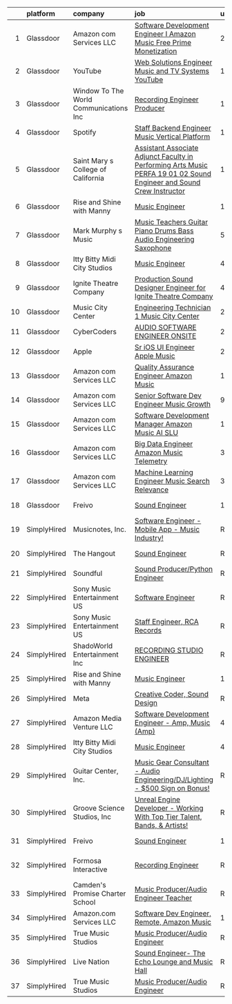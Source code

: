 

|    | platform    | company                                 | job                                                                                                                                                                                                                                                                                                                                                                                                                                                                                                                                                                                                                                                                                                                                                                                                                                                                                                                                                                                                                                                                                                                                                                                                                                                                                                                                                                                     | update_time   | location                 |
|---:|:------------|:----------------------------------------|:----------------------------------------------------------------------------------------------------------------------------------------------------------------------------------------------------------------------------------------------------------------------------------------------------------------------------------------------------------------------------------------------------------------------------------------------------------------------------------------------------------------------------------------------------------------------------------------------------------------------------------------------------------------------------------------------------------------------------------------------------------------------------------------------------------------------------------------------------------------------------------------------------------------------------------------------------------------------------------------------------------------------------------------------------------------------------------------------------------------------------------------------------------------------------------------------------------------------------------------------------------------------------------------------------------------------------------------------------------------------------------------|:--------------|:-------------------------|
|  1 | Glassdoor   | Amazon com Services LLC                 | [Software Development Engineer I  Amazon Music Free   Prime Monetization](https://www.glassdoor.com/partner/jobListing.htm?pos=109&ao=1136043&s=58&guid=00000182342a7920b1574abe54d31e0f&src=GD_JOB_AD&t=SR&vt=w&cs=1_2c888934&cb=1658732575262&jobListingId=1008023508726&jrtk=3-0-1g8q2kuaak6ft801-1g8q2kuaq209i000-160114cbca1f2e75-)                                                                                                                                                                                                                                                                                                                                                                                                                                                                                                                                                                                                                                                                                                                                                                                                                                                                                                                                                                                                                                                | 2d            | San Francisco, CA        |
|  2 | Glassdoor   | YouTube                                 | [Web Solutions Engineer  Music and TV Systems  YouTube](https://www.glassdoor.com/partner/jobListing.htm?pos=110&ao=1136043&s=58&guid=00000182342a7920b1574abe54d31e0f&src=GD_JOB_AD&t=SR&vt=w&cs=1_85cc0d22&cb=1658732575262&jobListingId=1007998096861&jrtk=3-0-1g8q2kuaak6ft801-1g8q2kuaq209i000-d5845c0fb7c9ed59-)                                                                                                                                                                                                                                                                                                                                                                                                                                                                                                                                                                                                                                                                                                                                                                                                                                                                                                                                                                                                                                                                  | 13d           | New York, NY             |
|  3 | Glassdoor   | Window To The World Communications  Inc | [Recording Engineer Producer](https://www.glassdoor.com/partner/jobListing.htm?pos=104&ao=1136043&s=58&guid=00000182342a7920b1574abe54d31e0f&src=GD_JOB_AD&t=SR&vt=w&cs=1_123ca315&cb=1658732575261&jobListingId=1007997873638&jrtk=3-0-1g8q2kuaak6ft801-1g8q2kuaq209i000-a3dc1a1154d3f9cb-)                                                                                                                                                                                                                                                                                                                                                                                                                                                                                                                                                                                                                                                                                                                                                                                                                                                                                                                                                                                                                                                                                            | 13d           | Chicago, IL              |
|  4 | Glassdoor   | Spotify                                 | [Staff Backend Engineer  Music Vertical Platform](https://www.glassdoor.com/partner/jobListing.htm?pos=114&ao=1136043&s=58&guid=00000182342a7920b1574abe54d31e0f&src=GD_JOB_AD&t=SR&vt=w&cs=1_0a22f336&cb=1658732575262&jobListingId=1008003640301&jrtk=3-0-1g8q2kuaak6ft801-1g8q2kuaq209i000-06e951c00ee5ecfc-)                                                                                                                                                                                                                                                                                                                                                                                                                                                                                                                                                                                                                                                                                                                                                                                                                                                                                                                                                                                                                                                                        | 11d           | New York, NY             |
|  5 | Glassdoor   | Saint Mary s College of California      | [Assistant Associate Adjunct Faculty in Performing Arts  Music  PERFA 19 01 02  Sound Engineer and Sound Crew Instructor](https://www.glassdoor.com/partner/jobListing.htm?pos=115&ao=1136043&s=58&guid=00000182342a7920b1574abe54d31e0f&src=GD_JOB_AD&t=SR&vt=w&cs=1_939df02b&cb=1658732575262&jobListingId=1008000807189&jrtk=3-0-1g8q2kuaak6ft801-1g8q2kuaq209i000-8300eac0aae2c22e-)                                                                                                                                                                                                                                                                                                                                                                                                                                                                                                                                                                                                                                                                                                                                                                                                                                                                                                                                                                                                | 12d           | Moraga, CA               |
|  6 | Glassdoor   | Rise and Shine with Manny               | [Music Engineer](https://www.glassdoor.com/partner/jobListing.htm?pos=101&ao=1110586&s=58&guid=00000182342a7920b1574abe54d31e0f&src=GD_JOB_AD&t=SR&vt=w&ea=1&cs=1_658abbd7&cb=1658732575261&jobListingId=1008024935557&cpc=39A4E8CE329AB187&jrtk=3-0-1g8q2kuaak6ft801-1g8q2kuaq209i000-7969abbaad5e119b--6NYlbfkN0DwDTMwIWFvcqyhDOox7GpvKG7FakCybxOqgTfDNvNVVkhd9bTlCJJG1E5Ki6DCdwhLwwcZl8mEaEVhZB8IUTE7ft3ao0eFkxgS-yyYpd-xfzcW2OjlKoLbwjKx3I4ChDVC0mrbdnDi23Zfhfdy34WdSaoJPmMvGWhiEn9r7JjVPkQv5WjuCKTh78W5KBrwGiwCIjYH7TB9i1DEglcYTRuhEKX7W76rB8s--YR9bUC5ZDkyr23gincroYDoC3q842T11At_yUpzl9QJuUr6zmxpwnbVovBc_R4Yv0smIWvibQsFwc7Dj3oolCsO7487g-tekQwlvFWXB-Bx_AIWpIyk3v3z0-cdiPaFY4LMCnEMJ-uj3dCX-OCeyTgEzaIWXW0y4iNTFXV_pEu_3Apb13Zz5F3uz9OAdLOZKvnAUqejcrHg7qe44kRV4NFemDKbjgreJD1IKHT4ieFjS0DyVLWD5STsmxlU_VM9F6HscxDPy3YcRyFgdr3YibWaCWjyZ3f3AxxO1oCDKQ%3D%3D)                                                                                                                                                                                                                                                                                                                                                                                                                                                                                                                   | 1d            | McAllen, TX              |
|  7 | Glassdoor   | Mark Murphy s Music                     | [Music Teachers  Guitar Piano Drums Bass Audio Engineering Saxophone](https://www.glassdoor.com/partner/jobListing.htm?pos=116&ao=1136043&s=58&guid=00000182342a7920b1574abe54d31e0f&src=GD_JOB_AD&t=SR&vt=w&ea=1&cs=1_4b3f9987&cb=1658732575262&jobListingId=1008014213825&jrtk=3-0-1g8q2kuaak6ft801-1g8q2kuaq209i000-ced0c30461d2bcc5-)                                                                                                                                                                                                                                                                                                                                                                                                                                                                                                                                                                                                                                                                                                                                                                                                                                                                                                                                                                                                                                               | 5d            | South Orange, NJ         |
|  8 | Glassdoor   | Itty Bitty Midi City Studios            | [Music Engineer](https://www.glassdoor.com/partner/jobListing.htm?pos=107&ao=1136043&s=58&guid=00000182342a7920b1574abe54d31e0f&src=GD_JOB_AD&t=SR&vt=w&ea=1&cs=1_5b6bba12&cb=1658732575261&jobListingId=1008018272184&jrtk=3-0-1g8q2kuaak6ft801-1g8q2kuaq209i000-1e408e6168bff345-)                                                                                                                                                                                                                                                                                                                                                                                                                                                                                                                                                                                                                                                                                                                                                                                                                                                                                                                                                                                                                                                                                                    | 4d            | Riverton, NJ             |
|  9 | Glassdoor   | Ignite Theatre Company                  | [Production Sound Designer   Engineer for Ignite Theatre Company](https://www.glassdoor.com/partner/jobListing.htm?pos=112&ao=1136043&s=58&guid=00000182342a7920b1574abe54d31e0f&src=GD_JOB_AD&t=SR&vt=w&ea=1&cs=1_abf4af75&cb=1658732575262&jobListingId=1008018312130&jrtk=3-0-1g8q2kuaak6ft801-1g8q2kuaq209i000-21ee75caf62bbc12-)                                                                                                                                                                                                                                                                                                                                                                                                                                                                                                                                                                                                                                                                                                                                                                                                                                                                                                                                                                                                                                                   | 4d            | Saint Louis, MO          |
| 10 | Glassdoor   | Music City Center                       | [Engineering Technician 1   Music City Center](https://www.glassdoor.com/partner/jobListing.htm?pos=118&ao=1136043&s=58&guid=00000182342a7920b1574abe54d31e0f&src=GD_JOB_AD&t=SR&vt=w&ea=1&cs=1_088feb6b&cb=1658732575263&jobListingId=1008022851673&jrtk=3-0-1g8q2kuaak6ft801-1g8q2kuaq209i000-dcc32c9c184252c1-)                                                                                                                                                                                                                                                                                                                                                                                                                                                                                                                                                                                                                                                                                                                                                                                                                                                                                                                                                                                                                                                                      | 2d            | Nashville, TN            |
| 11 | Glassdoor   | CyberCoders                             | [AUDIO SOFTWARE ENGINEER   ONSITE](https://www.glassdoor.com/partner/jobListing.htm?pos=103&ao=1110586&s=58&guid=00000182342a7920b1574abe54d31e0f&src=GD_JOB_AD&t=SR&vt=w&ea=1&cs=1_a0fa6920&cb=1658732575261&jobListingId=1008025415201&cpc=2CAED5C921A5F994&jrtk=3-0-1g8q2kuaak6ft801-1g8q2kuaq209i000-3bd16286be0991e9--6NYlbfkN0CpFJQzrgRR8WqXWK1qKKEqALWJw739KlKqr2H-MSI4eoBlI4EFrmor2FYZMP3muM1jAE7yYqBMhYdFXvXCy_BVIV-ojIczkDvGmxEd1bzLkaCTOwAcx95WftiXyUBtt9ZJ7NIXQRdj_sJwyWhgzrQ5fMfDCSyCSmRcSixAN4OjYZ6Jfr7jwL1RcOhC3ZAF3Tqvx_6NPpwGwtehXg4puhuFlE0l-kSdnijjUiJVnkcYdK69f4idmdVsO3eIngEcTL9H-WeHMP4EaQtvRSRF1lMQhXNDQG7IFV1_lwXw0MicXiTHtY3Dg_yVjZ1JG4VRe2ahPb_sMi9G6B38RSyyXQdxEhV-8hX6eow2PbsjbOhPa1SQJM2b7ZN4zRLL6yKa0EgPapc49saWcw7eX0T8mMFZDDhxzjIULQ_e2_PM-exB88eFGxTkRlSuayTA4vwDaKfFQV7hCAmUREdkXySB8bgMsgRBP549FYXc5Kv7LvRBHUK84ZtgO9qC8cgwuoSRk9qXCZKhaJd7h2a9Px6SIN_VPvCzLZj4h_s0n-TffGSwl09vs404ZBxmd2UV9j2riVnlRBt3hrquYMC-b9D-qA0CJ6gU9_X-pEtqActsG8h3-jLhwbqb88LZwDHOPq_iFbuL6_QgTCNpKhkux3U8IPYcuCnRB17nqyI5dWHsQ5qfdzLErIKVhXNsDqWt7lIKZT7hiQECYTznZeudVsqm1eKOqVeFpDBb9VqtZMSQx-b0mrjg1Q0uoh-5DxAomhpRLrNYQ_AubMrOupNERjpbGCyZpAWGDQDcanL0FbhB8a8CuxBydOvbdzQQHya5-Tg5nzVZBlqTFV_nO2CzuqTrojyLujfN-6eWu-Sg9DFr80X7yiP4Ktew140h2qK1Zk_C7ompNj1G4J-p61yD_16XtYnU0NnO6sHmNadpQmPtL2PKJak8BAXmIRMVJS7-9x0_Sc1AW6YJPI4fvqty4z3wqNRASfFXnYkL-hygY7XXc3sP3A%3D%3D) | 24h           | San Jose, CA             |
| 12 | Glassdoor   | Apple                                   | [Sr  iOS UI Engineer Apple Music](https://www.glassdoor.com/partner/jobListing.htm?pos=102&ao=1110586&s=58&guid=00000182342a7920b1574abe54d31e0f&src=GD_JOB_AD&t=SR&vt=w&cs=1_c8d02f28&cb=1658732575260&jobListingId=1008022113414&cpc=6FC5BA77C9A4CD78&jrtk=3-0-1g8q2kuaak6ft801-1g8q2kuaq209i000-099baf42b9eafa47--6NYlbfkN0BvKrLyj5gPmtZO9T8euul8TCxuuKNOtzRJOomxnwSEodTz2Bc-sPZl1dBMH13w-jPKZvEUSfhpindl44lJg9ANBz-lVJwvEOHC-mTwCkUqsaqe0LusnXov8PBUNNnsgt2AX2Ly9neLRrQzLQRZz9vOhotSOMC_Zw1R27wVVFBpfio_NqT2ElyKlUT5FwsVIuyykgM3tlIdCTMMIYSLHp6vvTiQrjcZu6B0oAxMWdp_OIfGRoPMW7k6Pry748sy2V0j7V7t7Jx4VcnjTV6B4hKX0ZI0n5OOtrS9k_Wdcm50Ri2zHzingybThSL9aeJCxD0C-2D9YuKuOP3Wy3DIMMlSwLDkbsX7lUOdAyE90KoND6Dd3Vyd3g7Jn7SY86IiWLVidceRlFobPW7UWg0V6KOyChYYyiQWbPIVJ8kwd0uPxGKjZ52CR3f_PCYO62XdWmDPoc1ZBzYMA_a1jEucx01rzEyu0j-sxs8tzXmfZWCZZqBvAM_ntGCrmRB-Nx8rqnXPjfyD9fYep6tqwirYdPttY6LYOuQcneZPBvDeY6nv-m7mONROQNk7O8LKbGfXK1l3hrRZsaGZmHhukrAgjxDkkjgQDsGO1MiJE2k3tXU2GyE2wojefVBGhwImwDngSm4WB2wRdKX2HteMQMztJyBEZaFYeZSIpmqK9T4FTP2xQdbZV7rDiWhmvj-G_4A-oF-lVHzCscVFrUABm_NV91YaildAMPfSpozJcmwq0jrNxwb-_QvpiWeiZ0ZC3T0KPYJS9apdbmZwOcsUOx0L1kI8Rl8Y9N825d0nXhYbtDscn1k0mcCU3P-LasXmAoa20jpnHyeCkddtEhJEwPDCEvNguQTzx5LEbKR8tZJcct177nAYd3iHVLnJ8MKhA5hntqNeoeN8GTMZsYzCpIWiRji47v7ZGl8ncZjKuRsgNEDc6lTlTbeFlCGMEy0dRwaeGnrGMtD03WG3tn6shA2qU-VI)                                   | 2d            | Seattle, WA              |
| 13 | Glassdoor   | Amazon com Services LLC                 | [Quality Assurance Engineer   Amazon Music](https://www.glassdoor.com/partner/jobListing.htm?pos=111&ao=1136043&s=58&guid=00000182342a7920b1574abe54d31e0f&src=GD_JOB_AD&t=SR&vt=w&cs=1_a1319f2e&cb=1658732575262&jobListingId=1008004595485&jrtk=3-0-1g8q2kuaak6ft801-1g8q2kuaq209i000-4975e8e3d7a0a894-)                                                                                                                                                                                                                                                                                                                                                                                                                                                                                                                                                                                                                                                                                                                                                                                                                                                                                                                                                                                                                                                                              | 10d           | Atlanta, GA              |
| 14 | Glassdoor   | Amazon com Services LLC                 | [Senior Software Dev Engineer  Music Growth](https://www.glassdoor.com/partner/jobListing.htm?pos=113&ao=1136043&s=58&guid=00000182342a7920b1574abe54d31e0f&src=GD_JOB_AD&t=SR&vt=w&cs=1_452969fa&cb=1658732575262&jobListingId=1008007305039&jrtk=3-0-1g8q2kuaak6ft801-1g8q2kuaq209i000-fd068f3dd44e8268-)                                                                                                                                                                                                                                                                                                                                                                                                                                                                                                                                                                                                                                                                                                                                                                                                                                                                                                                                                                                                                                                                             | 9d            | Seattle, WA              |
| 15 | Glassdoor   | Amazon com Services LLC                 | [Software Development Manager  Amazon Music AI SLU](https://www.glassdoor.com/partner/jobListing.htm?pos=117&ao=1136043&s=58&guid=00000182342a7920b1574abe54d31e0f&src=GD_JOB_AD&t=SR&vt=w&cs=1_b7c76557&cb=1658732575262&jobListingId=1007999296911&jrtk=3-0-1g8q2kuaak6ft801-1g8q2kuaq209i000-ab803b74912b96ca-)                                                                                                                                                                                                                                                                                                                                                                                                                                                                                                                                                                                                                                                                                                                                                                                                                                                                                                                                                                                                                                                                      | 12d           | Seattle, WA              |
| 16 | Glassdoor   | Amazon com Services LLC                 | [Big Data Engineer  Amazon Music  Telemetry](https://www.glassdoor.com/partner/jobListing.htm?pos=108&ao=1136043&s=58&guid=00000182342a7920b1574abe54d31e0f&src=GD_JOB_AD&t=SR&vt=w&cs=1_f8e4cebf&cb=1658732575262&jobListingId=1008019328443&jrtk=3-0-1g8q2kuaak6ft801-1g8q2kuaq209i000-760a9e5f3f3a1036-)                                                                                                                                                                                                                                                                                                                                                                                                                                                                                                                                                                                                                                                                                                                                                                                                                                                                                                                                                                                                                                                                             | 3d            | San Francisco, CA        |
| 17 | Glassdoor   | Amazon com Services LLC                 | [Machine Learning Engineer  Music  Search Relevance](https://www.glassdoor.com/partner/jobListing.htm?pos=106&ao=1136043&s=58&guid=00000182342a7920b1574abe54d31e0f&src=GD_JOB_AD&t=SR&vt=w&cs=1_13a35e9c&cb=1658732575261&jobListingId=1008019330618&jrtk=3-0-1g8q2kuaak6ft801-1g8q2kuaq209i000-a730bb850a869808-)                                                                                                                                                                                                                                                                                                                                                                                                                                                                                                                                                                                                                                                                                                                                                                                                                                                                                                                                                                                                                                                                     | 3d            | San Francisco, CA        |
| 18 | Glassdoor   | Freivo                                  | [Sound Engineer](https://www.glassdoor.com/partner/jobListing.htm?pos=105&ao=1136043&s=58&guid=00000182342a7920b1574abe54d31e0f&src=GD_JOB_AD&t=SR&vt=w&ea=1&cs=1_312be9ee&cb=1658732575261&jobListingId=1008001235528&jrtk=3-0-1g8q2kuaak6ft801-1g8q2kuaq209i000-37ec85415afcef9c-)                                                                                                                                                                                                                                                                                                                                                                                                                                                                                                                                                                                                                                                                                                                                                                                                                                                                                                                                                                                                                                                                                                    | 12d           | Middleboro, MA           |
| 19 | SimplyHired | Musicnotes, Inc.                        | [Software Engineer - Mobile App - Music Industry!](https://www.simplyhired.com/job/DQw8DzgsKmloXWUurzFo8m0y-u3GH5PfXzlyLSB3TJzuHx4lBxpAfg?q=music+engineer)                                                                                                                                                                                                                                                                                                                                                                                                                                                                                                                                                                                                                                                                                                                                                                                                                                                                                                                                                                                                                                                                                                                                                                                                                             | Recently      | Madison, WI              |
| 20 | SimplyHired | The Hangout                             | [Sound Engineer](https://www.simplyhired.com/job/pPtma4KfpJL8yv0IV160PCctZ7zJieTNPnwDrISJ5-REzhgDQyRTVw?q=music+engineer)                                                                                                                                                                                                                                                                                                                                                                                                                                                                                                                                                                                                                                                                                                                                                                                                                                                                                                                                                                                                                                                                                                                                                                                                                                                               | Recently      | Myrtle Beach, SC         |
| 21 | SimplyHired | Soundful                                | [Sound Producer/Python Engineer](https://www.simplyhired.com/job/fKwTfqRWVzhZJJT6yoybTUB5_pL76wxlddnu6kqy2_naoU7JVaHVBQ?q=music+engineer)                                                                                                                                                                                                                                                                                                                                                                                                                                                                                                                                                                                                                                                                                                                                                                                                                                                                                                                                                                                                                                                                                                                                                                                                                                               | Recently      | Remote                   |
| 22 | SimplyHired | Sony Music Entertainment US             | [Software Engineer](https://www.simplyhired.com/job/jFkvNvEv1wn60HATk7O-oL0MKoQTR7k52KdPdKtiGDucAYDETTZT8w?q=music+engineer)                                                                                                                                                                                                                                                                                                                                                                                                                                                                                                                                                                                                                                                                                                                                                                                                                                                                                                                                                                                                                                                                                                                                                                                                                                                            | Recently      | New York, NY +1 location |
| 23 | SimplyHired | Sony Music Entertainment US             | [Staff Engineer, RCA Records](https://www.simplyhired.com/job/dwkMmDXnT1hAmYDd9mYCsbJlC48Fo9KuuDMR62WYReptlyXKnOCFWQ?q=music+engineer)                                                                                                                                                                                                                                                                                                                                                                                                                                                                                                                                                                                                                                                                                                                                                                                                                                                                                                                                                                                                                                                                                                                                                                                                                                                  | Recently      | Los Angeles, CA          |
| 24 | SimplyHired | ShadoWorld Entertainment Inc            | [RECORDING STUDIO ENGINEER](https://www.simplyhired.com/job/LuUo1uNsflz97Kc2VUvstOqF-GlyVnesKKVECsAsCY7m3CzEC5ML1A?q=music+engineer)                                                                                                                                                                                                                                                                                                                                                                                                                                                                                                                                                                                                                                                                                                                                                                                                                                                                                                                                                                                                                                                                                                                                                                                                                                                    | Recently      | Los Angeles, CA          |
| 25 | SimplyHired | Rise and Shine with Manny               | [Music Engineer](https://www.simplyhired.com/job/fAvmSbF5ztttx11D3hBpENjUOKqrfi-uhfuAio1Ywpm1s6BK1t2KDg?q=music+engineer)                                                                                                                                                                                                                                                                                                                                                                                                                                                                                                                                                                                                                                                                                                                                                                                                                                                                                                                                                                                                                                                                                                                                                                                                                                                               | 1d            | McAllen, TX              |
| 26 | SimplyHired | Meta                                    | [Creative Coder, Sound Design](https://www.simplyhired.com/job/n2_aAa79zz0NtsdWJigL3Knz716MJWRolWS8tBw6yovOF3e-t9vjmg?q=music+engineer)                                                                                                                                                                                                                                                                                                                                                                                                                                                                                                                                                                                                                                                                                                                                                                                                                                                                                                                                                                                                                                                                                                                                                                                                                                                 | Recently      | Remote                   |
| 27 | SimplyHired | Amazon Media Venture LLC                | [Software Development Engineer - Amp, Music (Amp)](https://www.simplyhired.com/job/DJ-zd21g1ZA4j3r67ZpgqQXlrRbnB0wPVA-cmgaGC6xFXKVGqnHLXA?q=music+engineer)                                                                                                                                                                                                                                                                                                                                                                                                                                                                                                                                                                                                                                                                                                                                                                                                                                                                                                                                                                                                                                                                                                                                                                                                                             | 4d            | United States            |
| 28 | SimplyHired | Itty Bitty Midi City Studios            | [Music Engineer](https://www.simplyhired.com/job/0SNUhniVb7j57h-8Ew-uj09_dA1sgWunHweq3rtSvwiz-QC217tuRA?q=music+engineer)                                                                                                                                                                                                                                                                                                                                                                                                                                                                                                                                                                                                                                                                                                                                                                                                                                                                                                                                                                                                                                                                                                                                                                                                                                                               | 4d            | Riverton, NJ             |
| 29 | SimplyHired | Guitar Center, Inc.                     | [Music Gear Consultant - Audio Engineering/DJ/Lighting - $500 Sign on Bonus!](https://www.simplyhired.com/job/A1q2-hoFBf33n2hzvrtqJdUCpA-f5UgA83I6sNug1CkHmCGdLFdqzA?q=music+engineer)                                                                                                                                                                                                                                                                                                                                                                                                                                                                                                                                                                                                                                                                                                                                                                                                                                                                                                                                                                                                                                                                                                                                                                                                  | Recently      | Nashville, TN            |
| 30 | SimplyHired | Groove Science Studios, Inc             | [Unreal Engine Developer - Working With Top Tier Talent, Bands, & Artists!](https://www.simplyhired.com/job/tMUv0bhv1WXQseALxCUyt4HnppYbuHAxKhmBeo43qD4xlbIyIH-L1Q?q=music+engineer)                                                                                                                                                                                                                                                                                                                                                                                                                                                                                                                                                                                                                                                                                                                                                                                                                                                                                                                                                                                                                                                                                                                                                                                                    | Recently      | Remote                   |
| 31 | SimplyHired | Freivo                                  | [Sound Engineer](https://www.simplyhired.com/job/JYdFgfyuJjnk0n-aPTGLQR2c29Suv9M2gUIKL8O7xoSCXq5sYCtENg?q=music+engineer)                                                                                                                                                                                                                                                                                                                                                                                                                                                                                                                                                                                                                                                                                                                                                                                                                                                                                                                                                                                                                                                                                                                                                                                                                                                               | 12d           | Middleboro, MA           |
| 32 | SimplyHired | Formosa Interactive                     | [Recording Engineer](https://www.simplyhired.com/job/29sDM0Sr9JlQYH7solN3F74VDbJwVqpkxGxp49jc-twKzjzyunLXRQ?q=music+engineer)                                                                                                                                                                                                                                                                                                                                                                                                                                                                                                                                                                                                                                                                                                                                                                                                                                                                                                                                                                                                                                                                                                                                                                                                                                                           | Recently      | Los Angeles, CA          |
| 33 | SimplyHired | Camden's Promise Charter School         | [Music Producer/Audio Engineer Teacher](https://www.simplyhired.com/job/l9PJfcPPBVooQjznIQ7VLgR2oLGIZF4pMRyQSenxexlCDqVeK7eeog?q=music+engineer)                                                                                                                                                                                                                                                                                                                                                                                                                                                                                                                                                                                                                                                                                                                                                                                                                                                                                                                                                                                                                                                                                                                                                                                                                                        | Recently      | Camden, NJ               |
| 34 | SimplyHired | Amazon.com Services LLC                 | [Software Dev Engineer, Remote, Amazon Music](https://www.simplyhired.com/job/fv1Jkhm-7Q9Y6Y72X8w4OEhPK9EikT2ojLeD05ZDq4MN3uzS4Nn5hw?q=music+engineer)                                                                                                                                                                                                                                                                                                                                                                                                                                                                                                                                                                                                                                                                                                                                                                                                                                                                                                                                                                                                                                                                                                                                                                                                                                  | 1d            | Remote                   |
| 35 | SimplyHired | True Music Studios                      | [Music Producer/Audio Engineer](https://www.simplyhired.com/job/6Ue9ErnKmIN0CiGc6YNknqnXfYGF8umQarjiJIWuUQugqNcwh7iIIA?q=music+engineer)                                                                                                                                                                                                                                                                                                                                                                                                                                                                                                                                                                                                                                                                                                                                                                                                                                                                                                                                                                                                                                                                                                                                                                                                                                                | Recently      | Smithfield, RI           |
| 36 | SimplyHired | Live Nation                             | [Sound Engineer- The Echo Lounge and Music Hall](https://www.simplyhired.com/job/4aHMpH9Tdxny6hJqe1DIX5BcgcP9q1Yp7HlRyzGMGfUEv_nUu_PULg?q=music+engineer)                                                                                                                                                                                                                                                                                                                                                                                                                                                                                                                                                                                                                                                                                                                                                                                                                                                                                                                                                                                                                                                                                                                                                                                                                               | Recently      | Dallas, TX               |
| 37 | SimplyHired | True Music Studios                      | [Music Producer/Audio Engineer](https://www.simplyhired.com/job/6Ue9ErnKmIN0CiGc6YNknqnXfYGF8umQarjiJIWuUQugqNcwh7iIIA?q=music+engineer)                                                                                                                                                                                                                                                                                                                                                                                                                                                                                                                                                                                                                                                                                                                                                                                                                                                                                                                                                                                                                                                                                                                                                                                                                                                | Recently      | Smithfield, RI           |